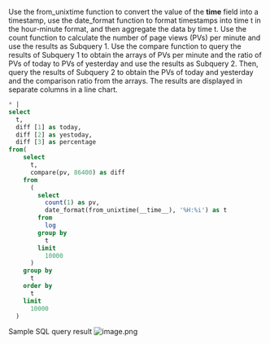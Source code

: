 Use the from_unixtime function to convert the value of the __time__ field into a timestamp, use the date_format function to format timestamps into time t in the hour-minute format, and then aggregate the data by time t. Use the count function to calculate the number of page views (PVs) per minute and use the results as Subquery 1. Use the compare function to query the results of Subquery 1 to obtain the arrays of PVs per minute and the ratio of PVs of today to PVs of yesterday and use the results as Subquery 2. Then, query the results of Subquery 2 to obtain the PVs of today and yesterday and the comparison ratio from the arrays. The results are displayed in separate columns in a line chart.
```sql
* |
select
  t,
  diff [1] as today,
  diff [2] as yestoday,
  diff [3] as percentage
from(
    select
      t,
      compare(pv, 86400) as diff
    from
      (
        select
          count(1) as pv,
          date_format(from_unixtime(__time__), '%H:%i') as t
        from
          log
        group by
          t
        limit
          10000
      )
    group by
      t
    order by
      t
    limit
      10000
  )
```
Sample SQL query result
![image.png](/img/src/sqldemo/nginx访问日志的PV趋势同比昨日/e2921500b60ea208cafee4f5b7e7c19fff55a2fca0c281b9f7577a45465b869f.png)

